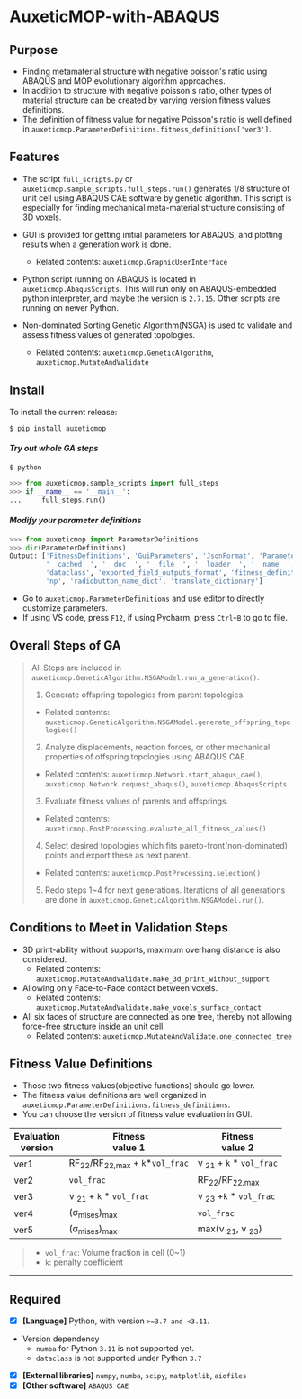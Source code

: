 # AuxeticMOP-with-ABAQUS
## Purpose
- Finding metamaterial structure with negative poisson's ratio using ABAQUS and MOP evolutionary algorithm approaches.
- In addition to structure with negative poisson's ratio, other types of material structure can be created by varying version fitness values definitions.
- The definition of fitness value for negative Poisson's ratio is well defined in `auxeticmop.ParameterDefinitions.fitness_definitions['ver3']`.


## Features
- The script `full_scripts.py` or `auxeticmop.sample_scripts.full_steps.run()` generates 1/8 structure of unit cell using ABAQUS CAE software by genetic algorithm.
This script is especially for finding mechanical meta-material structure consisting of 3D voxels.
- GUI is provided for getting initial parameters for ABAQUS, and plotting results when a generation work is done.
  + Related contents: `auxeticmop.GraphicUserInterface`

- Python script running on ABAQUS is located in `auxeticmop.AbaqusScripts`. This will run only on ABAQUS-embedded python
interpreter, and maybe the version is `2.7.15`. Other scripts are running on newer Python.

- Non-dominated Sorting Genetic Algorithm(NSGA) is used to validate and assess fitness values of generated topologies.
  + Related contents: `auxeticmop.GeneticAlgorithm`, `auxeticmop.MutateAndValidate`

## Install

To install the current release:
```shell
$ pip install auxeticmop
```

#### *Try out whole GA steps*

```shell
$ python
```

```python
>>> from auxeticmop.sample_scripts import full_steps
>>> if __name__ == '__main__':
...     full_steps.run()
```
#### *Modify your parameter definitions*
```python
>>> from auxeticmop import ParameterDefinitions
>>> dir(ParameterDefinitions)
Output: ['FitnessDefinitions', 'GuiParameters', 'JsonFormat', 'Parameters', 'Union', '__builtins__',
         '__cached__', '__doc__', '__file__', '__loader__', '__name__', '__package__', '__spec__',
         'dataclass', 'exported_field_outputs_format', 'fitness_definitions', 'material_property_definitions',
         'np', 'radiobutton_name_dict', 'translate_dictionary']
```
- Go to `auxeticmop.ParameterDefinitions` and use editor to directly customize parameters.
- If using VS code, press `F12`, if using Pycharm, press `Ctrl+B` to go to file.

## Overall Steps of GA
> All Steps are included in `auxeticmop.GeneticAlgorithm.NSGAModel.run_a_generation()`.
>1. Generate offspring topologies from parent topologies.
>   - Related contents: `auxeticmop.GeneticAlgorithm.NSGAModel.generate_offspring_topologies()`
>2. Analyze displacements, reaction forces, or other mechanical properties of offspring topologies using ABAQUS CAE.
>   - Related contents: `auxeticmop.Network.start_abaqus_cae()`, `auxeticmop.Network.request_abaqus()`, `auxeticmop.AbaqusScripts`
>3. Evaluate fitness values of parents and offsprings.
>   - Related contents: `auxeticmop.PostProcessing.evaluate_all_fitness_values()`
>4. Select desired topologies which fits pareto-front(non-dominated) points and export these as next parent.
>   - Related contents: `auxeticmop.PostProcessing.selection()`
>5. Redo steps 1~4 for next generations. Iterations of all generations are done in `auxeticmop.GeneticAlgorithm.NSGAModel.run()`.

## Conditions to Meet in Validation Steps
- 3D print-ability without supports, maximum overhang distance is also considered.
  + Related contents: `auxeticmop.MutateAndValidate.make_3d_print_without_support`
- Allowing only Face-to-Face contact between voxels.
  + Related contents: `auxeticmop.MutateAndValidate.make_voxels_surface_contact`
- All six faces of structure are connected as one tree, thereby not allowing force-free structure inside an unit cell.
  + Related contents: `auxeticmop.MutateAndValidate.one_connected_tree`
## Fitness Value Definitions
- Those two fitness values(objective functions) should go lower.
- The fitness value definitions are well organized in `auxeticmop.ParameterDefinitions.fitness_definitions`.
- You can choose the version of fitness value evaluation in GUI.

| Evaluation<br/>version | Fitness<br/> value 1                                 | Fitness<br/> value 2                  |
|------------------------|------------------------------------------------------|---------------------------------------|
| ver1                   | RF<sub>22</sub>/RF<sub>22,max</sub> + `k`*`vol_frac` | ν <sub>21</sub> + `k` * `vol_frac`    |
| ver2                   | `vol_frac`                                           | RF<sub>22</sub>/RF<sub>22,max</sub>   |
| ver3                   | ν <sub>21</sub> + `k` * `vol_frac`                   | ν <sub>23</sub> +`k` * `vol_frac`     |
| ver4                   | (σ<sub>mises</sub>)<sub>max</sub>                    | `vol_frac`                            |
| ver5                   | (σ<sub>mises</sub>)<sub>max</sub>                    | max(ν <sub>21</sub>, ν <sub>23</sub>) |
>- `vol_frac`: Volume fraction in cell (0~1)
>- `k`: penalty coefficient

---
## Required
- [x] **[Language]** Python, with version `>=3.7 and <3.11`.
- Version dependency
  - `numba` for Python `3.11` is not supported yet.
  - `dataclass` is not supported under Python `3.7`
- [x] **[External libraries]** `numpy`, `numba`, `scipy`, `matplotlib`, `aiofiles`
- [x] **[Other software]** `ABAQUS CAE`
